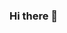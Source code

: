 ### Hi there 👋

<!--
**TrendBattles/TrendBattles** is a ✨ _special_ ✨ repository because its `README.md` (this file) appears on your GitHub profile.

My name is Trend and I'm really dumb at making websites 

- 🔭 I’m currently working on making some fake counters (which you guys need right now)
- 🌱 I’m currently learning JavaScript and Node (don't ask me why)
- 📫 How to reach me: Ask my friend MG first
- 😄 Pronouns: He/Him or Us(jokes)
- ⚡ Fun fact: I have some friends who are developers and I don't know how to code.
-->
